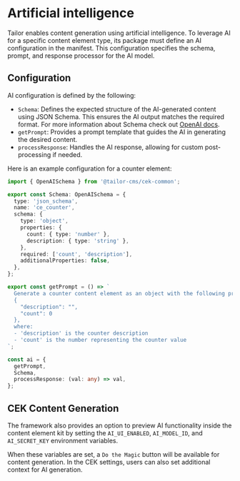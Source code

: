 # Artificial intelligence

Tailor enables content generation using artificial intelligence. To leverage AI
for a specific content element type, its package must define an AI configuration
in the manifest. This configuration specifies the schema, prompt, and response
processor for the AI model.

## Configuration

AI configuration is defined by the following:

- `Schema`: Defines the expected structure of the AI-generated content using
  JSON Schema. This ensures the AI output matches the required format. For more
  information about Schema check out
  [OpenAI docs](https://platform.openai.com/docs/guides/prompt-generation#schemast).
- `getPrompt`: Provides a prompt template that guides the AI in generating the
  desired content.
- `processResponse`: Handles the AI response, allowing for custom
  post-processing if needed.

Here is an example configuration for a counter element:

```ts
import { OpenAISchema } from '@tailor-cms/cek-common';

export const Schema: OpenAISchema = {
  type: 'json_schema',
  name: 'ce_counter',
  schema: {
    type: 'object',
    properties: {
      count: { type: 'number' },
      description: { type: 'string' },
    },
    required: ['count', 'description'],
    additionalProperties: false,
  },
};

export const getPrompt = () => `
  Generate a counter content element as an object with the following properties:
  {
    "description": "",
    "count": 0
  },
  where:
  - 'description' is the counter description
  - 'count' is the number representing the counter value
`;

const ai = {
  getPrompt,
  Schema,
  processResponse: (val: any) => val,
};
```

## CEK Content Generation

The framework also provides an option to preview AI functionality inside the
content element kit by setting the `AI_UI_ENABLED`, `AI_MODEL_ID`, and
`AI_SECRET_KEY` environment variables.

When these variables are set, a `Do the Magic` button will be available for
content generation. In the CEK settings, users can also set additional context
for AI generation.

